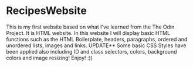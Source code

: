 # RecipesWebsite
This is my first website based on what I've learned from the The Odin Project. It is HTML website.
In this website I will display basic HTML functions such as the HTML Boilerplate, headers, paragraphs, ordered and unordered lists, images and links. 
UPDATE** Some basic CSS Styles have been applied also including ID and class selectors, colors, background colors and image resizing!
Enjoy! :))